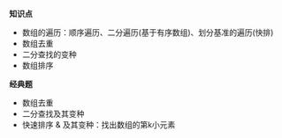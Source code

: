 **知识点**
+ 数组的遍历：顺序遍历、二分遍历(基于有序数组)、划分基准的遍历(快排)
+ 数组去重
+ 二分查找的变种
+ 数组排序

**经典题**
+ 数组去重
+ 二分查找及其变种
+ 快速排序 & 及其变种：找出数组的第k小元素